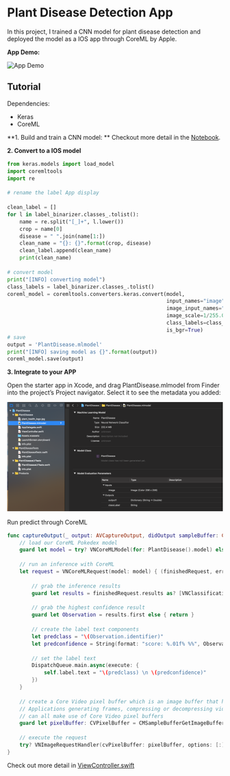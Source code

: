 # Plant Disease Detection App

In this project, I trained a CNN model for plant disease detection and deployed the model as a IOS app through CoreML by Apple.

**App Demo:**

![App Demo](reference/demo.gif)


Tutorial
-----

Dependencies:
- Keras
- CoreML


**1. Build and train a CNN model: **
Checkout more detail in the [Notebook](https://github.com/harrisonzzh/Plant_Disease_Detection/blob/master/plant-disease-detection-using-keras.ipynb).

**2. Convert to a IOS model**

```python
from keras.models import load_model
import coremltools
import re

# rename the label App display

clean_label = []
for l in label_binarizer.classes_.tolist():
    name = re.split("[_]+", l.lower())
    crop = name[0]
    disease = " ".join(name[1:])
    clean_name = "{}: {}".format(crop, disease)
    clean_label.append(clean_name)
    print(clean_name)

# convert model
print("[INFO] converting model")
class_labels = label_binarizer.classes_.tolist()
coreml_model = coremltools.converters.keras.convert(model,
                                                    input_names="image",
                                                    image_input_names="image",
                                                    image_scale=1/255.0,
                                                    class_labels=class_labels,
                                                    is_bgr=True)
# save
output = 'PlantDisease.mlmodel'
print("[INFO] saving model as {}".format(output))
coreml_model.save(output)

```

**3. Integrate to your APP**

Open the starter app in Xcode, and drag PlantDisease.mlmodel from Finder into the project’s Project navigator. 
Select it to see the metadata you added:

<img src="/reference/add_model_to_App.png" alt="alt text" width="800" height="whatever">

Run predict through CoreML
```swift
func captureOutput(_ output: AVCaptureOutput, didOutput sampleBuffer: CMSampleBuffer, from connection: AVCaptureConnection) {
    // load our CoreML Pokedex model
    guard let model = try? VNCoreMLModel(for: PlantDisease().model) else { return }
    
    // run an inference with CoreML
    let request = VNCoreMLRequest(model: model) { (finishedRequest, error) in
        
        // grab the inference results
        guard let results = finishedRequest.results as? [VNClassificationObservation] else { return }
        
        // grab the highest confidence result
        guard let Observation = results.first else { return }
        
        // create the label text components
        let predclass = "\(Observation.identifier)"
        let predconfidence = String(format: "score: %.01f% %%", Observation.confidence * 100)
        
        // set the label text
        DispatchQueue.main.async(execute: {
            self.label.text = "\(predclass) \n \(predconfidence)"
        })
    }
    
    // create a Core Video pixel buffer which is an image buffer that holds pixels in main memory
    // Applications generating frames, compressing or decompressing video, or using Core Image
    // can all make use of Core Video pixel buffers
    guard let pixelBuffer: CVPixelBuffer = CMSampleBufferGetImageBuffer(sampleBuffer) else { return }
    
    // execute the request
    try? VNImageRequestHandler(cvPixelBuffer: pixelBuffer, options: [:]).perform([request])
}

```

Check out more detail in [ViewController.swift](https://github.com/harrisonzzh/Plant_Disease_Detection/blob/master/App/PlantDisease/PlantDisease/ViewController.swift)


